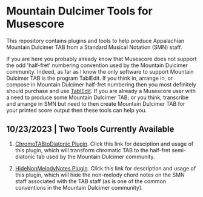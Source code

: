 # Mountain Dulcimer Tools for Musescore
This repository contains plugins and tools to help produce Appalachian Mountain Dulcimer TAB from a Standard Musical Notation (SMN) staff.

If you are here you probably already know that Musescore does not support the odd 'half-fret' numbering convention used by the Mountain Dulcimer community. Indeed, as far as I know the only software to support Mountain Dulcimer TAB is the program TablEdit. If you think in, arrange in, or compose in Mountain Dulcimer half-fret numbering then you most definitely should purchase and use [TablEdit](https://tabledit.com/). If you are already a Musescore user with a need to produce some Mountain Dulcimer TAB; or you think, transcribe and arrange in SMN but need to then create Mountain Dulcimer TAB for your printed score output then these tools can help you.

## 10/23/2023 | Two Tools Currently Available

1. [ChromoTABtoDiatonic Plugin](https://github.com/JeffRocchio/Mountain-Dulcimer-Tools-for-Musescore/tree/main/Plugin_ChromoTABtoDiatonic). Click this link for desciption and usage of this plugin, which will transform chromatic TAB to the half-fret semi-diatonic tab used by the Mountain Dulcimer community.

3. [HideNonMelodyNotes Plugin](https://github.com/JeffRocchio/Mountain-Dulcimer-Tools-for-Musescore/tree/main/Plugin_HideNonMelodyNotes). Click this link for description and usage of this plugin, which will hide the non-melody chord notes on the SMN staff associated with the TAB staff (as is one of the common conventions in the Mountain Dulcimer community).
